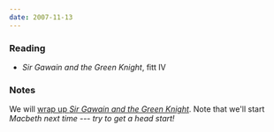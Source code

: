 ```yaml
---
date: 2007-11-13
---
```


### Reading

* <cite>Sir Gawain and the Green Knight</cite>, fitt IV

### Notes

We will [wrap up <cite>Sir Gawain and the Green Knight</cite>](/notes/sggk-thoughts). Note that we'll start <cite>Macbeth<cite> next time --- try to get a head start!
